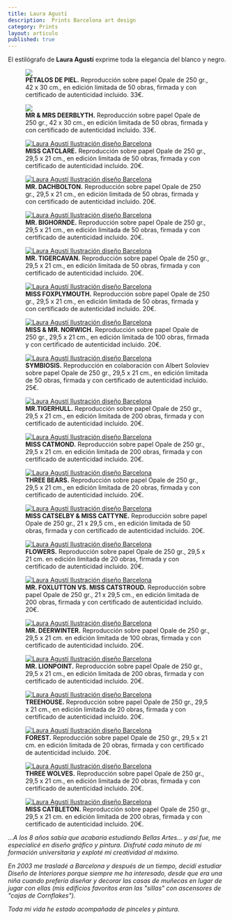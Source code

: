 ```yaml
---
title: Laura Agustí
description:  Prints Barcelona art design 
category: Prints
layout: articulo
published: true
---
```

El estilógrafo de **Laura Agustí** exprime toda la elegancia del blanco y negro.


<div class="figure-group">
<figure>
	<a href="http://img143.imagevenue.com/img.php?image=301255372_petalos_122_143lo.jpg"><img src="http://img143.imagevenue.com/loc143/th_301255372_petalos_122_143lo.jpg"></a>
	<figcaption><b>PÉTALOS DE PIEL.</b> 
	Reproducción sobre papel Opale de 250 gr., 42 x 30 cm., en edición limitada de 50 obras, firmada y con certificado de autenticidad incluido. 33€.
	</figcaption>
</figure>

<figure>
	<a href="http://img16.imagevenue.com/img.php?image=301335116_DEERBLYTH_122_531lo.jpg"><img src="http://img16.imagevenue.com/loc531/th_301335116_DEERBLYTH_122_531lo.jpg"></a>
<figcaption><b>MR & MRS DEERBLYTH.</b> 
	Reproducción sobre papel Opale de 250 gr., 42 x 30 cm., en edición limitada de 50 obras, firmada y con certificado de autenticidad incluido. 33€.
	</figcaption>
</figure>

<figure>
	<a href="/images/Laura-Agusti/CATCLARE.jpg"><img src="/images/Laura-Agusti/CATCLARE.jpg" alt="Laura Agustí Ilustración diseño Barcelona"></a>
	<figcaption><b>MISS  CATCLARE.</b> 
	Reproducción sobre papel Opale de 250 gr., 29,5 x 21 cm., en edición limitada de 50 obras, firmada y con certificado de autenticidad incluido. 20€.
	</figcaption>
</figure>

<figure>
	<a href="/images/Laura-Agusti/DACHBOLTON.jpg"><img src="/images/Laura-Agusti/DACHBOLTON.jpg" alt="Laura Agustí Ilustración diseño Barcelona"></a>
	<figcaption><b>MR. DACHBOLTON.</b> 
	Reproducción sobre papel Opale de 250 gr., 29,5 x 21 cm., en edición limitada de 50 obras, firmada y con certificado de autenticidad incluido. 20€.
	</figcaption>
</figure>

<figure>
	<a href="/images/Laura-Agusti/BIGHORNDE.jpg"><img src="/images/Laura-Agusti/BIGHORNDE.jpg" alt="Laura Agustí Ilustración diseño Barcelona"></a>
	<figcaption><b>MR. BIGHORNDE.</b> 
	Reproducción sobre papel Opale de 250 gr., 29,5 x 21 cm., en edición limitada de 50 obras, firmada y con certificado de autenticidad incluido. 20€.
	</figcaption>
</figure>

<figure>
	<a href="/images/Laura-Agusti/TIGERCAVAN.jpg"><img src="/images/Laura-Agusti/TIGERCAVAN.jpg" alt="Laura Agustí Ilustración diseño Barcelona"></a>
	<figcaption><b>MR. TIGERCAVAN.</b> 
	Reproducción sobre papel Opale de 250 gr., 29,5 x 21 cm., en edición limitada de 50 obras, firmada y con certificado de autenticidad incluido. 20€.
	</figcaption>
</figure>

<figure>
	<a href="/images/Laura-Agusti/MISS-FOXPLYMOUTH.jpg"><img src="/images/Laura-Agusti/MISS-FOXPLYMOUTH.jpg" alt="Laura Agustí Ilustración diseño Barcelona"></a>
	<figcaption><b>MISS FOXPLYMOUTH.</b> 
	Reproducción sobre papel Opale de 250 gr., 29,5 x 21 cm., en edición limitada de 50 obras, firmada y con certificado de autenticidad incluido. 20€.
	</figcaption>
</figure>

<figure>
	<a href="/images/Laura-Agusti/MISSMR-NORWICH.jpg"><img src="/images/Laura-Agusti/MISSMR-NORWICH.jpg" alt="Laura Agustí Ilustración diseño Barcelona"></a>
	<figcaption><b>MISS & MR. NORWICH.</b> 
	Reproducción sobre papel Opale de 250 gr., 29,5 x 21 cm., en edición limitada de 100 obras, firmada y con certificado de autenticidad incluido. 20€.
	</figcaption>
</figure>

<figure>
	<a href="/images/Laura-Agusti/SYMBIOSIS.jpg"><img src="/images/Laura-Agusti/SYMBIOSIS.jpg" alt="Laura Agustí Ilustración diseño Barcelona"></a>
	<figcaption><b>SYMBIOSIS.</b> 
	Reproducción en colaboración con Albert Soloviev  sobre papel Opale de 250 gr., 29,5 x 21 cm., en edición limitada de 50 obras, firmada y con certificado de autenticidad incluido. 25€.
	</figcaption>
</figure>

<figure>
	<a href="/images/Laura-Agusti/mr.tigerhull.jpg"><img src="/images/Laura-Agusti/mr.tigerhull.jpg" alt="Laura Agustí Ilustración diseño Barcelona"></a>
	<figcaption><b>MR.TIGERHULL.</b> 
	Reproducción sobre papel Opale de 250 gr., 29,5 x 21 cm., en edición limitada de 200 obras, firmada y con certificado de autenticidad incluido. 20€.
	</figcaption>
</figure>

<figure>
	<a href="/images/Laura-Agusti/miss catmond.jpg"><img src="/images/Laura-Agusti/miss catmond.jpg" alt="Laura Agustí Ilustración diseño Barcelona"></a>
	<figcaption><b>MISS CATMOND.</b>
	Reproducción sobre papel Opale de 250 gr., 29,5 x 21 cm. en edición limitada de 200 obras, firmada y con certificado de autenticidad incluido. 20€.
	</figcaption>
</figure>

<figure>
	<a href="/images/Laura-Agusti/THREEBEAR.jpg"><img src="/images/Laura-Agusti/THREEBEAR.jpg" alt="Laura Agustí Ilustración diseño Barcelona"></a>
	<figcaption><b>THREE BEARS.</b>
	Reproducción sobre papel Opale de 250 gr., 29,5 x 21 cm., en edición limitada de 20 obras, firmada y con certificado de autenticidad incluido. 20€.
	</figcaption>
</figure>

<figure>
	<a href="/images/Laura-Agusti/MISS CATSELBY & MISS CATTYNE.jpg"><img src="/images/Laura-Agusti/MISS CATSELBY & MISS CATTYNE.jpg" alt="Laura Agustí Ilustración diseño Barcelona"></a>
	<figcaption><b>MISS CATSELBY & MISS CATTYNE.</b> 
	Reproducción sobre papel Opale de 250 gr., 21 x 29,5 cm., en edición limitada de 50 obras, firmada y con certificado de autenticidad incluido. 20€.
	</figcaption>
</figure>

<figure>
	<a href="/images/Laura-Agusti/FLOWERS.jpg"><img src="/images/Laura-Agusti/FLOWERS.jpg" alt="Laura Agustí Ilustración diseño Barcelona"></a>
	<figcaption><b>FLOWERS.</b>
	Reproducción sobre papel Opale de 250 gr., 29,5 x 21 cm. en edición limitada de 20 obras, firmada y con certificado de autenticidad incluido. 20€.
	</figcaption>
</figure>

<figure>
	<a href="/images/Laura-Agusti/MR.-FOXLUTTON-VS-MISS-2CATSTROUD.jpg"><img src="/images/Laura-Agusti/MR.-FOXLUTTON-VS-MISS-2CATSTROUD.jpg" alt="Laura Agustí Ilustración diseño Barcelona"></a>
	<figcaption><b>MR. FOXLUTTON VS. MISS CATSTROUD.</b> 
	Reproducción sobre papel Opale de 250 gr., 21 x 29,5 cm., en edición limitada de 200 obras, firmada y con certificado de autenticidad incluido. 20€.
	</figcaption>
</figure>

<figure>
	<a href="/images/Laura-Agusti/mr.deerwinter.jpg"><img src="/images/Laura-Agusti/mr.deerwinter.jpg" alt="Laura Agustí Ilustración diseño Barcelona"></a>
	<figcaption><b>MR. DEERWINTER.</b>
	Reproducción sobre papel Opale de 250 gr., 29,5 x 21 cm. en edición limitada de 100 obras, firmada y con certificado de autenticidad incluido. 20€.
	</figcaption>
</figure>

<figure>
	<a href="/images/Laura-Agusti/mr.lionpoint.jpg"><img src="/images/Laura-Agusti/mr.lionpoint.jpg" alt="Laura Agustí Ilustración diseño Barcelona"></a>
	<figcaption><b>MR. LIONPOINT.</b>
	Reproducción sobre papel Opale de 250 gr., 29,5 x 21 cm., en edición limitada de 200 obras, firmada y con certificado de autenticidad incluido. 20€.
	</figcaption>
</figure>

<figure>
	<a href="/images/Laura-Agusti/treehouse.jpg"><img src="/images/Laura-Agusti/treehouse.jpg" alt="Laura Agustí Ilustración diseño Barcelona"></a>
	<figcaption><b>TREEHOUSE.</b>
	Reproducción sobre papel Opale de 250 gr., 29,5 x 21 cm., en edición limitada de 20 obras, firmada y con certificado de autenticidad incluido. 20€.
	</figcaption>
</figure>

<figure>
	<a href="/images/Laura-Agusti/FOREST.jpg"><img src="/images/Laura-Agusti/FOREST.jpg" alt="Laura Agustí Ilustración diseño Barcelona"></a>
	<figcaption><b>FOREST.</b> 
	Reproducción sobre papel Opale de 250 gr., 29,5 x 21 cm. en edición limitada de 20 obras, firmada y con certificado de autenticidad incluido. 20€.
	</figcaption>
</figure>

<figure>
	<a href="/images/Laura-Agusti/THREEWOLVES.jpg"><img src="/images/Laura-Agusti/THREEWOLVES.jpg" alt="Laura Agustí Ilustración diseño Barcelona"></a>
	<figcaption><b>THREE WOLVES.</b>
	Reproducción sobre papel Opale de 250 gr., 29,5 x 21 cm., en edición limitada de 20 obras, firmada y con certificado de autenticidad incluido. 20€.
	</figcaption>
</figure>

<figure>
	<a href="/images/Laura-Agusti/MISS CATBLETON.jpg"><img src="/images/Laura-Agusti/MISS CATBLETON.jpg" alt="Laura Agustí Ilustración diseño Barcelona"></a>
	<figcaption><b>MISS CATBLETON.</b>
	Reproducción sobre papel Opale de 250 gr., 29,5 x 21 cm. en edición limitada de 200 obras, firmada y con certificado de autenticidad incluido. 20€.
	</figcaption>
</figure>
</div>

_...A los 8 años sabía que acabaría estudiando Bellas Artes... y así fue, me especialicé en diseño gráfico y pintura. Disfruté cada minuto de mi formación universitaria y exploté mi creatividad al máximo._ 

_En 2003 me trasladé a Barcelona y después de un tiempo, decidí estudiar Diseño de Interiores porque siempre me ha interesado, desde que era una niña cuando prefería diseñar y decorar las casas de muñecas en lugar de jugar con ellas (mis edificios favoritos eran las "sillas" con ascensores de "cajas de Cornflakes")._ 

_Toda mi vida he estado acompañada de pinceles y pintura._


